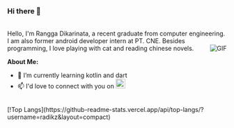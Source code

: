 ### Hi there 👋 
</br>
Hello, I'm Rangga Dikarinata, a recent graduate from computer engineering. I am also former android developer intern at PT. CNE. Besides programming, I love playing with cat and reading chinese novels.
<img align="right" alt="GIF" src="https://media.giphy.com/media/LHZyixOnHwDDy/giphy.gif" />

**About Me:**
- 🌱 I’m currently learning kotlin and dart
- 📫 I'd love to connect with you on  <a href="https://www.linkedin.com/in/rangga-dikarinata/">
  <img alt="Rangga's linkdein" width="22px" src="https://cdn.jsdelivr.net/npm/simple-icons@v3/icons/linkedin.svg" />
</a>
</br>
[!Top Langs](https://github-readme-stats.vercel.app/api/top-langs/?username=radikz&layout=compact)

